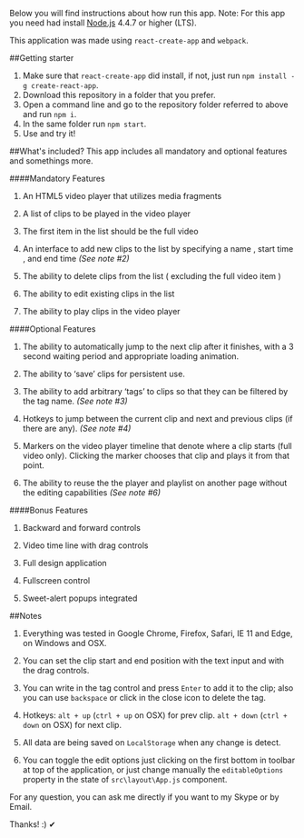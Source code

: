 Below you will find instructions about how run this app. Note: For this app you need had install [Node.js](https://nodejs.org/en/) 4.4.7 or higher (LTS).

This application was made using `react-create-app` and `webpack`.

##Getting starter

1) Make sure that `react-create-app` did install, if not, just run `npm install -g create-react-app`.
2) Download this repository in a folder that you prefer.
3) Open a command line and go to the repository folder referred to above and run `npm i`.
4) In the same folder run `npm start`.
5) Use and try it!

##What's included?
This app includes all mandatory and optional features and somethings more.

####Mandatory Features
1) An HTML5 video player that utilizes media fragments 

2) A list of clips to be played in the video player 

3) The first item in the list should be the full video 

4) An interface to add new clips to the list by specifying a name , start time , and end time *(See note #2)* 

5) The ability to delete clips from the list ( excluding the full video item ) 

6) The ability to edit existing clips in the list 

7) The ability to play clips in the video player 

####Optional Features
1) The ability to automatically jump to the next clip after it finishes, with a 3 second waiting
period and appropriate loading animation. 

2) The ability to ‘save’ clips for persistent use. 

3) The ability to add arbitrary ‘tags’ to clips so that they can be filtered by the tag name. *(See note #3)* 

4) Hotkeys to jump between the current clip and next and previous clips (if there are any). *(See note #4)* 

5) Markers on the video player timeline that denote where a clip starts (full video only). 
Clicking the marker chooses that clip and plays it from that point. 

6) The ability to reuse the the player and playlist on another page without the editing
capabilities *(See note #6)* 

####Bonus Features
1) Backward and forward controls 

2) Video time line with drag controls 

3) Full design application 

4) Fullscreen control 

5) Sweet-alert popups integrated 

##Notes
1) Everything was tested in Google Chrome, Firefox, Safari, IE 11 and Edge, on Windows and OSX.

2) You can set the clip start and end position with the text input and with the drag controls.

3) You can write in the tag control and press `Enter` to add it to the clip; also you can use `backspace` or click in the close icon to delete the tag.

4) Hotkeys: `alt + up` (`ctrl + up` on OSX) for prev clip. `alt + down` (`ctrl + down` on OSX) for next clip.

5) All data are being saved on `LocalStorage` when any change is detect.

6) You can toggle the edit options just clicking on the first bottom in toolbar at top of the application, or just change manually the `editableOptions` property in the state of `src\layout\App.js` component.

For any question, you can ask me directly if you want to my Skype or by Email.

Thanks! :) &#10004;
